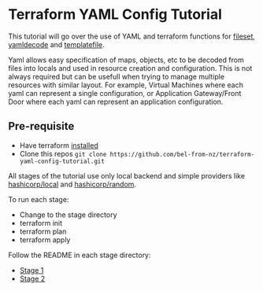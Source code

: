 # Terraform YAML Config Tutorial

This tutorial will go over the use of YAML and terraform functions for [fileset](https://developer.hashicorp.com/terraform/language/functions/fileset), [yamldecode](https://developer.hashicorp.com/terraform/language/functions/yamldecode) and [templatefile](https://developer.hashicorp.com/terraform/language/functions/templatefile).

Yaml allows easy specification of maps, objects, etc to be decoded from files into locals and used in resource creation and configuration. This is not always required but can be usefull when trying to manage multiple resources with similar layout. For example, Virtual Machines where each yaml can represent a single configuration, or Application Gateway/Front Door where each yaml can represent an application configuration.

## Pre-requisite

- Have terraform [installed](https://developer.hashicorp.com/terraform/install)
- Clone this repos `git clone https://github.com/bel-from-nz/terraform-yaml-config-tutorial.git`

All stages of the tutorial use only local backend and simple providers like [hashicorp/local](https://registry.terraform.io/providers/hashicorp/local/latest) and [hashicorp/random](https://registry.terraform.io/providers/hashicorp/random/latest).

To run each stage:

- Change to the stage directory
- terraform init
- terraform plan
- terraform apply

Follow the README in each stage directory:

- [Stage 1](https://github.com/bel-from-nz/terraform-yaml-config-tutorial/blob/main/yaml-stage1/README.md)
- [Stage 2](https://github.com/bel-from-nz/terraform-yaml-config-tutorial/blob/main/yaml-stage2/README.md)
